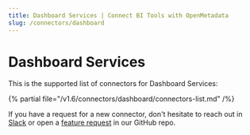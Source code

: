 ```yaml
---
title: Dashboard Services | Connect BI Tools with OpenMetadata
slug: /connectors/dashboard
---
```


# Dashboard Services

This is the supported list of connectors for Dashboard Services:

{% partial file="/v1.6/connectors/dashboard/connectors-list.md" /%}

If you have a request for a new connector, don't hesitate to reach out in [Slack](https://slack.open-metadata.org/) or
open a [feature request](https://github.com/open-metadata/OpenMetadata/issues/new/choose) in our GitHub repo.
